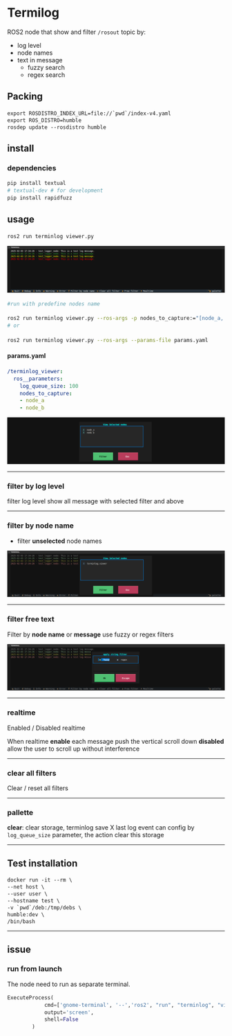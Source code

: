 # Termilog

ROS2 node that show and filter `/rosout` topic by:
- log level
- node names
- text in message
  - fuzzy search
  - regex search


## Packing
```
export ROSDISTRO_INDEX_URL=file://`pwd`/index-v4.yaml 
export ROS_DISTRO=humble 
rosdep update --rosdistro humble
```

## install
### dependencies

```bash
pip install textual
# textual-dev # for development
pip install rapidfuzz
```

## usage

```bash
ros2 run terminlog viewer.py
```

![alt text](images/terminlog.png)


```bash
#run with predefine nodes name

ros2 run terminlog viewer.py --ros-args -p nodes_to_capture:="[node_a, node_b]"
# or

ros2 run terminlog viewer.py --ros-args --params-file params.yaml
```

#### params.yaml
```yaml title="params.yaml"
/terminlog_viewer:
  ros__parameters:
    log_queue_size: 100
    nodes_to_capture:
    - node_a
    - node_b
```

![alt text](images/terminlog_with_predefine_name.png)

---

### filter by log level
filter log level show all message with selected filter and above

---

### filter by node name
- filter **unselected** node names

![alt text](images/filter_by_node_name.png)

---

### filter free text

Filter by **node name** or **message**
use fuzzy or regex filters

![alt text](images/free_text_filter.png)

---

### realtime
Enabled / Disabled realtime

When realtime **enable** each message push the vertical scroll down
**disabled** allow the user to scroll up without interference

---

### clear all filters

Clear / reset all filters

---

### pallette

**clear**: clear storage, terminlog save X last log event can config by `log_queue_size` parameter, the action clear this storage

--- 

## Test installation

```
docker run -it --rm \
--net host \
--user user \
--hostname test \
-v `pwd`/deb:/tmp/debs \
humble:dev \
/bin/bash
```

---

## issue

### run from launch
The node need to run as separate terminal.

```python
ExecuteProcess(
            cmd=['gnome-terminal', '--','ros2', "run", "terminlog", "viewer.py"],
            output='screen',
            shell=False 
        )
```


